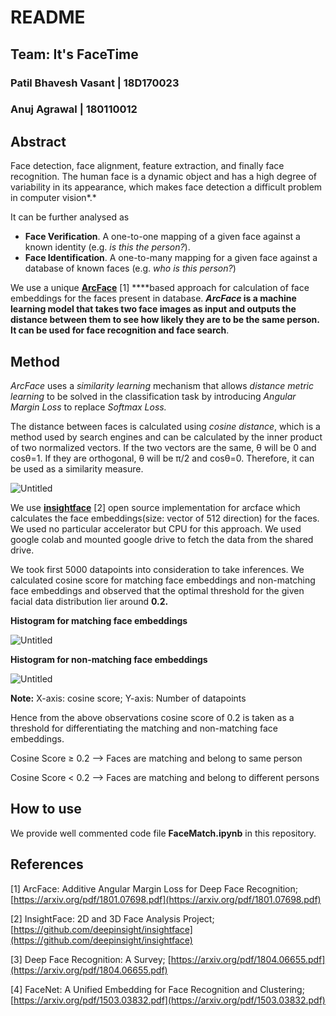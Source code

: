 # README

## Team: **It's FaceTime**

### Patil Bhavesh Vasant | 18D170023

### Anuj Agrawal | 180110012

## Abstract

Face detection, face alignment, feature extraction, and finally face recognition. The human face is a dynamic object and has a high degree of variability in its appearance, which makes face detection a difficult problem in computer vision*.* 

It can be further analysed as 

- **Face Verification**. A one-to-one mapping of a given face against a known identity (e.g. *is this the person?*).
- **Face Identification**. A one-to-many mapping for a given face against a database of known faces (e.g. *who is this person?*)

We use a unique **[ArcFace](https://arxiv.org/pdf/1801.07698.pdf)** [1] ****based approach for calculation of face embeddings for the faces present in database. ***ArcFace* is a machine learning model that takes two face images as input and outputs the distance between them to see how likely they are to be the same person. It can be used for face recognition and face search**.  

## Method

*ArcFace* uses a *similarity learning* mechanism that allows *distance metric learning* to be solved in the classification task by introducing *Angular Margin Loss* to replace *Softmax Loss.* 

The distance between faces is calculated using *cosine distance*, which is a method used by search engines and can be calculated by the inner product of two normalized vectors. If the two vectors are the same, θ will be 0 and cosθ=1. If they are orthogonal, θ will be π/2 and cosθ=0. Therefore, it can be used as a similarity measure. 

![Untitled](README%20b1797f43f66348c8b07cfeaa7e85332f/Untitled.png)

We use **[insightface](https://github.com/deepinsight/insightface)** [2] open source implementation for arcface which calculates the face embeddings(size: vector of 512 direction) for the faces. We used no particular accelerator but CPU for this approach. We used google colab and mounted google drive to fetch the data from the shared drive.

We took first 5000 datapoints into consideration to take inferences. We calculated cosine score for matching face embeddings and non-matching face embeddings and observed that the optimal threshold for the given facial data distribution lier around **0.2.** 

**Histogram for matching face embeddings**

![Untitled](README%20b1797f43f66348c8b07cfeaa7e85332f/Untitled%201.png)

**Histogram for non-matching face embeddings**

![Untitled](README%20b1797f43f66348c8b07cfeaa7e85332f/Untitled%202.png)

**Note:** X-axis: cosine score; Y-axis: Number of datapoints

Hence from the above observations cosine score of 0.2 is taken as a threshold for differentiating the matching and non-matching face embeddings. 

Cosine Score ≥ 0.2 —> Faces are matching and belong to same person

Cosine Score < 0.2 —> Faces are matching and belong to different persons 

## How to use

We provide well commented code file **FaceMatch.ipynb** in this repository.

## References

[1] ArcFace: Additive Angular Margin Loss for Deep Face Recognition; [https://arxiv.org/pdf/1801.07698.pdf](https://arxiv.org/pdf/1801.07698.pdf)

[2] InsightFace: 2D and 3D Face Analysis Project; [https://github.com/deepinsight/insightface](https://github.com/deepinsight/insightface)

[3] Deep Face Recognition: A Survey; [https://arxiv.org/pdf/1804.06655.pdf](https://arxiv.org/pdf/1804.06655.pdf)

[4] FaceNet: A Unified Embedding for Face Recognition and Clustering; [https://arxiv.org/pdf/1503.03832.pdf](https://arxiv.org/pdf/1503.03832.pdf)